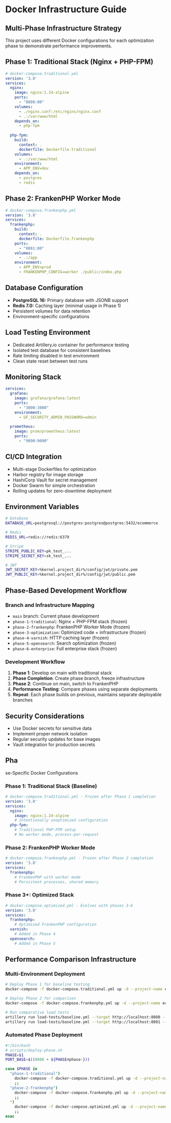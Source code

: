 # Docker Infrastructure Guide

## Multi-Phase Infrastructure Strategy
This project uses different Docker configurations for each optimization phase to demonstrate performance improvements.

## Phase 1: Traditional Stack (Nginx + PHP-FPM)
```yaml
# docker-compose.traditional.yml
version: '3.8'
services:
  nginx:
    image: nginx:1.24-alpine
    ports:
      - "8080:80"
    volumes:
      - ./nginx.conf:/etc/nginx/nginx.conf
      - .:/var/www/html
    depends_on:
      - php-fpm
      
  php-fpm:
    build:
      context: .
      dockerfile: Dockerfile.traditional
    volumes:
      - .:/var/www/html
    environment:
      - APP_ENV=dev
    depends_on:
      - postgres
      - redis
```

## Phase 2: FrankenPHP Worker Mode
```yaml
# docker-compose.frankenphp.yml
version: '3.8'
services:
  frankenphp:
    build:
      context: .
      dockerfile: Dockerfile.frankenphp
    ports:
      - "8081:80"
    volumes:
      - .:/app
    environment:
      - APP_ENV=prod
      - FRANKENPHP_CONFIG=worker ./public/index.php
```

## Database Configuration
- **PostgreSQL 16:** Primary database with JSONB support
- **Redis 7.0:** Caching layer (minimal usage in Phase 1)
- Persistent volumes for data retention
- Environment-specific configurations

## Load Testing Environment
- Dedicated Artillery.io container for performance testing
- Isolated test database for consistent baselines
- Rate limiting disabled in test environment
- Clean state reset between test runs

## Monitoring Stack
```yaml
services:
  grafana:
    image: grafana/grafana:latest
    ports:
      - "3000:3000"
    environment:
      - GF_SECURITY_ADMIN_PASSWORD=admin
      
  prometheus:
    image: prom/prometheus:latest
    ports:
      - "9090:9090"
```

## CI/CD Integration
- Multi-stage Dockerfiles for optimization
- Harbor registry for image storage
- HashiCorp Vault for secret management
- Docker Swarm for simple orchestration
- Rolling updates for zero-downtime deployment

## Environment Variables
```bash
# Database
DATABASE_URL=postgresql://postgres:postgres@postgres:5432/ecommerce

# Redis
REDIS_URL=redis://redis:6379

# Stripe
STRIPE_PUBLIC_KEY=pk_test_...
STRIPE_SECRET_KEY=sk_test_...

# JWT
JWT_SECRET_KEY=%kernel.project_dir%/config/jwt/private.pem
JWT_PUBLIC_KEY=%kernel.project_dir%/config/jwt/public.pem
```

## Phase-Based Development Workflow

### Branch and Infrastructure Mapping
- `main` branch: Current phase development
- `phase-1-traditional`: Nginx + PHP-FPM stack (frozen)
- `phase-2-frankenphp`: FrankenPHP Worker Mode (frozen)
- `phase-3-optimization`: Optimized code + infrastructure (frozen)
- `phase-4-varnish`: HTTP caching layer (frozen)
- `phase-5-opensearch`: Search optimization (frozen)
- `phase-6-enterprise`: Full enterprise stack (frozen)

### Development Workflow
1. **Phase 1**: Develop on main with traditional stack
2. **Phase Completion**: Create phase branch, freeze infrastructure
3. **Phase 2**: Continue on main, switch to FrankenPHP
4. **Performance Testing**: Compare phases using separate deployments
5. **Repeat**: Each phase builds on previous, maintains separate deployable branches

## Security Considerations
- Use Docker secrets for sensitive data
- Implement proper network isolation
- Regular security updates for base images
- Vault integration for production secrets
## Pha
se-Specific Docker Configurations

### Phase 1: Traditional Stack (Baseline)
```yaml
# docker-compose.traditional.yml - Frozen after Phase 1 completion
version: '3.8'
services:
  nginx:
    image: nginx:1.24-alpine
    # Intentionally unoptimized configuration
  php-fpm:
    # Traditional PHP-FPM setup
    # No worker mode, process-per-request
```

### Phase 2: FrankenPHP Worker Mode
```yaml
# docker-compose.frankenphp.yml - Frozen after Phase 2 completion
version: '3.8'
services:
  frankenphp:
    # FrankenPHP with worker mode
    # Persistent processes, shared memory
```

### Phase 3+: Optimized Stack
```yaml
# docker-compose.optimized.yml - Evolves with phases 3-6
version: '3.8'
services:
  frankenphp:
    # Optimized FrankenPHP configuration
  varnish:
    # Added in Phase 4
  opensearch:
    # Added in Phase 5
```

## Performance Comparison Infrastructure

### Multi-Environment Deployment
```bash
# Deploy Phase 1 for baseline testing
docker-compose -f docker-compose.traditional.yml up -d --project-name ecommerce-phase1

# Deploy Phase 2 for comparison
docker-compose -f docker-compose.frankenphp.yml up -d --project-name ecommerce-phase2

# Run comparative load tests
artillery run load-tests/baseline.yml --target http://localhost:8080 --output phase1.json
artillery run load-tests/baseline.yml --target http://localhost:8081 --output phase2.json
```

### Automated Phase Deployment
```bash
#!/bin/bash
# scripts/deploy-phase.sh
PHASE=$1
PORT_BASE=$((8080 + ${PHASE#phase-}))

case $PHASE in
  "phase-1-traditional")
    docker-compose -f docker-compose.traditional.yml up -d --project-name ecommerce-$PHASE
    ;;
  "phase-2-frankenphp")
    docker-compose -f docker-compose.frankenphp.yml up -d --project-name ecommerce-$PHASE
    ;;
  *)
    docker-compose -f docker-compose.optimized.yml up -d --project-name ecommerce-$PHASE
    ;;
esac
```